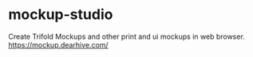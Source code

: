 # mockup-studio
Create Trifold Mockups and other print and ui mockups in web browser. https://mockup.dearhive.com/
